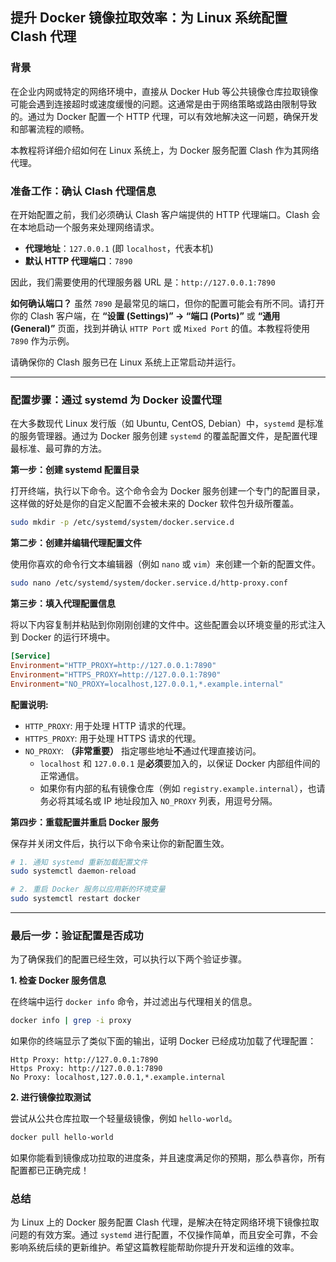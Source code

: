 ## 提升 Docker 镜像拉取效率：为 Linux 系统配置 Clash 代理

### 背景

在企业内网或特定的网络环境中，直接从 Docker Hub 等公共镜像仓库拉取镜像可能会遇到连接超时或速度缓慢的问题。这通常是由于网络策略或路由限制导致的。通过为 Docker 配置一个 HTTP 代理，可以有效地解决这一问题，确保开发和部署流程的顺畅。

本教程将详细介绍如何在 Linux 系统上，为 Docker 服务配置 Clash 作为其网络代理。

### 准备工作：确认 Clash 代理信息

在开始配置之前，我们必须确认 Clash 客户端提供的 HTTP 代理端口。Clash 会在本地启动一个服务来处理网络请求。

  * **代理地址**：`127.0.0.1` (即 `localhost`，代表本机)
  * **默认 HTTP 代理端口**：`7890`

因此，我们需要使用的代理服务器 URL 是：`http://127.0.0.1:7890`

**如何确认端口？**
虽然 `7890` 是最常见的端口，但你的配置可能会有所不同。请打开你的 Clash 客户端，在 **“设置 (Settings)” -\> “端口 (Ports)”** 或 **“通用 (General)”** 页面，找到并确认 `HTTP Port` 或 `Mixed Port` 的值。本教程将使用 `7890` 作为示例。

请确保你的 Clash 服务已在 Linux 系统上正常启动并运行。

-----

### 配置步骤：通过 systemd 为 Docker 设置代理

在大多数现代 Linux 发行版（如 Ubuntu, CentOS, Debian）中，`systemd` 是标准的服务管理器。通过为 Docker 服务创建 `systemd` 的覆盖配置文件，是配置代理最标准、最可靠的方法。

**第一步：创建 systemd 配置目录**

打开终端，执行以下命令。这个命令会为 Docker 服务创建一个专门的配置目录，这样做的好处是你的自定义配置不会被未来的 Docker 软件包升级所覆盖。

```bash
sudo mkdir -p /etc/systemd/system/docker.service.d
```

**第二步：创建并编辑代理配置文件**

使用你喜欢的命令行文本编辑器（例如 `nano` 或 `vim`）来创建一个新的配置文件。

```bash
sudo nano /etc/systemd/system/docker.service.d/http-proxy.conf
```

**第三步：填入代理配置信息**

将以下内容复制并粘贴到你刚刚创建的文件中。这些配置会以环境变量的形式注入到 Docker 的运行环境中。

```ini
[Service]
Environment="HTTP_PROXY=http://127.0.0.1:7890"
Environment="HTTPS_PROXY=http://127.0.0.1:7890"
Environment="NO_PROXY=localhost,127.0.0.1,*.example.internal"
```

**配置说明:**

  * `HTTP_PROXY`: 用于处理 HTTP 请求的代理。
  * `HTTPS_PROXY`: 用于处理 HTTPS 请求的代理。
  * `NO_PROXY`: **（非常重要）** 指定哪些地址**不**通过代理直接访问。
      * `localhost` 和 `127.0.0.1` 是**必须**要加入的，以保证 Docker 内部组件间的正常通信。
      * 如果你有内部的私有镜像仓库（例如 `registry.example.internal`），也请务必将其域名或 IP 地址段加入 `NO_PROXY` 列表，用逗号分隔。

**第四步：重载配置并重启 Docker 服务**

保存并关闭文件后，执行以下命令来让你的新配置生效。

```bash
# 1. 通知 systemd 重新加载配置文件
sudo systemctl daemon-reload

# 2. 重启 Docker 服务以应用新的环境变量
sudo systemctl restart docker
```

-----

### 最后一步：验证配置是否成功

为了确保我们的配置已经生效，可以执行以下两个验证步骤。

**1. 检查 Docker 服务信息**

在终端中运行 `docker info` 命令，并过滤出与代理相关的信息。

```bash
docker info | grep -i proxy
```

如果你的终端显示了类似下面的输出，证明 Docker 已经成功加载了代理配置：

```
Http Proxy: http://127.0.0.1:7890
Https Proxy: http://127.0.0.1:7890
No Proxy: localhost,127.0.0.1,*.example.internal
```

**2. 进行镜像拉取测试**

尝试从公共仓库拉取一个轻量级镜像，例如 `hello-world`。

```bash
docker pull hello-world
```

如果你能看到镜像成功拉取的进度条，并且速度满足你的预期，那么恭喜你，所有配置都已正确完成！

### 总结

为 Linux 上的 Docker 服务配置 Clash 代理，是解决在特定网络环境下镜像拉取问题的有效方案。通过 `systemd` 进行配置，不仅操作简单，而且安全可靠，不会影响系统后续的更新维护。希望这篇教程能帮助你提升开发和运维的效率。